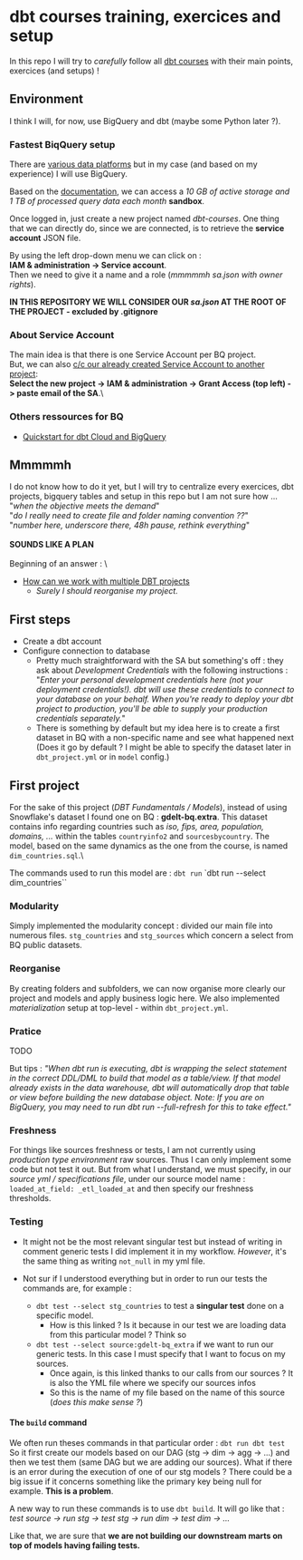 # dbt courses training, exercices and setup

In this repo I will try to _carefully_ follow all [dbt courses](https://courses.getdbt.com/collections) with their main points, exercices (and setups) !

## Environment

I think I will, for now, use BigQuery and dbt (maybe some Python later ?).

### Fastest BiqQuery setup

There are [various data platforms](https://docs.getdbt.com/docs/supported-data-platforms) but in my case (and based on my experience) I will use BigQuery.

Based on the [documentation](https://cloud.google.com/bigquery/docs/sandbox?hl=fr), we can access a *10 GB of active storage and 1 TB of processed query data each month* **sandbox**.

Once logged in, just create a new project named *dbt-courses*. One thing that we can directly do, since we are connected, is to retrieve the **service account** JSON file.

By using the left drop-down menu we can click on :\
**IAM & administration -> Service account**.\
Then we need to give it a name and a role (*mmmmmh sa.json with owner rights*).

**IN THIS REPOSITORY WE WILL CONSIDER OUR _sa.json_ AT THE ROOT OF THE PROJECT - excluded by .gitignore**

### About Service Account

The main idea is that there is one Service Account per BQ project.\
But, we can also [c/c our already created Service Account to another project](https://youtu.be/ptkcjy4c-0g?t=316):\
**Select the new project -> IAM & administration -> Grant Access (top left) -> paste email of the SA**.\

### Others ressources for BQ

- [Quickstart for dbt Cloud and BigQuery](https://docs.getdbt.com/quickstarts/bigquery?step=1)


## Mmmmmh

I do not know how to do it yet, but I will try to centralize every exercices, dbt projects, bigquery tables and setup in this repo but I am not sure how ...\
"*when the objective meets the demand*"\
"*do I really need to create file and folder naming convention ??*"\
"*number here, underscore there, 48h pause, rethink everything*"\
\
**SOUNDS LIKE A PLAN**\
\
Beginning of an answer : \
- [How can we work with multiple DBT projects](https://stackoverflow.com/questions/67000794/how-can-we-work-with-multiple-dbt-projects)
	- *Surely I should reorganise my project.*

## First steps

- Create a dbt account
- Configure connection to database
	- Pretty much straightforward with the SA but something's off : they ask about *Development Credentials* with the following instructions : "*Enter your personal development credentials here (not your deployment credentials!). dbt will use these credentials to connect to your database on your behalf. When you're ready to deploy your dbt project to production, you'll be able to supply your production credentials separately.*"
	- There is something by default but my idea here is to create a first dataset in BQ with a non-specific name and see what happened next (Does it go by default ? I might be able to specify the dataset later in `dbt_project.yml` or in `model` config.)

## First project

For the sake of this project (*DBT Fundamentals / Models*), instead of using Snowflake's dataset I found one on BQ : **gdelt-bq.extra**.
This dataset contains info regarding countries such as *iso, fips, area, population, domains, ...* within the tables `countryinfo2` and `sourcesbycountry`.
The model, based on the same dynamics as the one from the course, is named `dim_countries.sql`.\

The commands used to run this model are :
`dbt run`
`dbt run --select dim_countries``

### Modularity

Simply implemented the modularity concept : divided our main file into numerous files.
`stg_countries` and `stg_sources` which concern a select from BQ public datasets.

### Reorganise

By creating folders and subfolders, we can now organise more clearly our project and models and apply business logic here.
We also implemented *materialization* setup at top-level - within `dbt_project.yml`.

### Pratice

TODO

But tips : *"When dbt run is executing, dbt is wrapping the select statement in the correct DDL/DML to build that model as a table/view. If that model already exists in the data warehouse, dbt will automatically drop that table or view before building the new database object. Note: If you are on BigQuery, you may need to run dbt run --full-refresh for this to take effect."*


### Freshness

For things like sources freshness or tests, I am not currently using *production type environment* raw sources.
Thus I can only implement some code but not test it out.
But from what I understand, we must specify, in our *source yml / specifications file*, under our source model name : `loaded_at_field: _etl_loaded_at` and then specify our freshness thresholds.

### Testing

- It might not be the most relevant singular test but instead of writing in comment generic tests I did implement it in my workflow.
*However*, it's the same thing as writing `not_null` in my yml file.

- Not sur if I understood everything but in order to run our tests the commands are, for example :
    - `dbt test --select stg_countries` to test a **singular test** done on a specific model.
        - How is this linked ? Is it because in our test we are loading data from this particular model ? Think so
    - `dbt test --select source:gdelt-bq_extra` if we want to run our generic tests. In this case I must specify that I want to focus on my sources.
        - Once again, is this linked thanks to our calls from our sources ? It is also the YML file where we specify our sources infos
        - So this is the name of my file based on the name of this source (*does this make sense ?*)


#### The `build` command

We often run theses commands in that particular order :
```dbt run dbt test```
So it first create our models based on our DAG (stg -> dim -> agg -> ...) and then we test them (same DAG but we are adding our sources).
What if there is an error during the execution of one of our stg models ? There could be a big issue if it concerns something like the primary key being null for example.
**This is a problem**.

A new way to run these commands is to use `dbt build`. It will go like that : 
*test source -> run stg -> test stg -> run dim -> test dim -> ...*

Like that, we are sure that **we are not building our downstream marts on top of models having failing tests.**